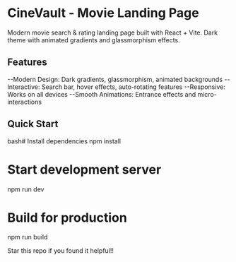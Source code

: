 # CineVault - Movie Landing Page

Modern movie search & rating landing page built with React + Vite. Dark theme with animated gradients and glassmorphism effects.

## Features

--Modern Design: Dark gradients, glassmorphism, animated backgrounds
--Interactive: Search bar, hover effects, auto-rotating features
--Responsive: Works on all devices
--Smooth Animations: Entrance effects and micro-interactions

## Quick Start

bash# Install dependencies
npm install

# Start development server
npm run dev

# Build for production
npm run build

Star this repo if you found it helpful!!
